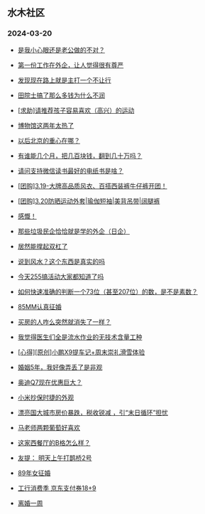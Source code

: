 ## 水木社区 
### 2024-03-20

+ [是我小心眼还是老公做的不对？](https://www.mysmth.net/nForum/article/FamilyLife/1766627441)

+ [第一份工作在外企，让人觉得很有尊严](https://www.mysmth.net/nForum/article/WorkingLife/9709)

+ [发现现在路上就是主打一个不让行](https://www.mysmth.net/nForum/article/AutoWorld/1944793409)

+ [田院士搞了那么多钱为什么不润](https://www.mysmth.net/nForum/article/QingJiao/853728)

+ [[求助]请推荐孩子容易喜欢（高兴）的运动](https://www.mysmth.net/nForum/article/ChildEducation/2363509)

+ [博物馆这两年太热了](https://www.mysmth.net/nForum/article/Travel/985855)

+ [以后北京的重心在哪？](https://www.mysmth.net/nForum/article/OurEstate/2924702)

+ [有谁能几个月，把几百块钱，翻到几十万吗？](https://www.mysmth.net/nForum/article/Stock/10815810)

+ [请问支持微信读书最好的电纸书是啥？](https://www.mysmth.net/nForum/article/SmartZone/572)

+ [[团购]3.19-大牌高品质风衣、百搭西装裤牛仔裤开团！](https://www.mysmth.net/nForum/article/ADAgent_TG/1318994)

+ [[团购]3.20防晒运动外套|瑜伽短袖|美背吊带|阔腿裤](https://www.mysmth.net/nForum/article/ADAgent_TG/1319032)

+ [感慨！](https://www.mysmth.net/nForum/article/Divorce/2069980)

+ [那些垃圾民企恰恰就是学的外企（日企）](https://www.mysmth.net/nForum/article/WorkingLife/11052)

+ [居然能撑起双杠了](https://www.mysmth.net/nForum/article/FamilyLife/1766628510)

+ [说到风水？这个东西是真实的吗](https://www.mysmth.net/nForum/article/Weiqi/677748)

+ [今天255搞活动大家都知道了吗](https://www.mysmth.net/nForum/article/RunningLife/828352)

+ [如何快速准确的判断一个73位（甚至207位）的数，是不是素数？](https://www.mysmth.net/nForum/article/Mathematics/92207)

+ [85MM认真征婚](https://www.mysmth.net/nForum/article/PieLove/2877088)

+ [买房的人咋么突然就消失了一样？](https://www.mysmth.net/nForum/article/OurEstate/2926280)

+ [我觉得医生们全是流水作业的无技术含量工种](https://www.mysmth.net/nForum/article/Shuibuzhao/52269)

+ [[心得][原创]小鹏X9提车记+周末崇礼滑雪体验](https://www.mysmth.net/nForum/article/GreenAuto/1508440)

+ [婚姻5年，我好像弄丢了是非观](https://www.mysmth.net/nForum/article/FamilyLife/1766626807)

+ [奥迪Q7现在优惠巨大？](https://www.mysmth.net/nForum/article/AutoWorld/1944793965)

+ [小米抄保时捷的外观](https://www.mysmth.net/nForum/article/GreenAuto/1509049)

+ [漂亮国大城市房价暴跌，税收锐减 ，引“末日循环”担忧](https://www.mysmth.net/nForum/article/Property/679)

+ [马老师两颗葡萄好喜欢](https://www.mysmth.net/nForum/article/MyFamily/251676)

+ [这家西餐厅的B格怎么样？](https://www.mysmth.net/nForum/article/Food/1704720)

+ [友提： 明天上午打鹊桥2号](https://www.mysmth.net/nForum/article/Aero/431494)

+ [89年女征婚](https://www.mysmth.net/nForum/article/PieLove/2877192)

+ [工行消费季 京东支付券18+9](https://www.mysmth.net/nForum/article/CouponsLife/4481300)

+ [离婚一周](https://www.mysmth.net/nForum/article/Divorce/2070622)

